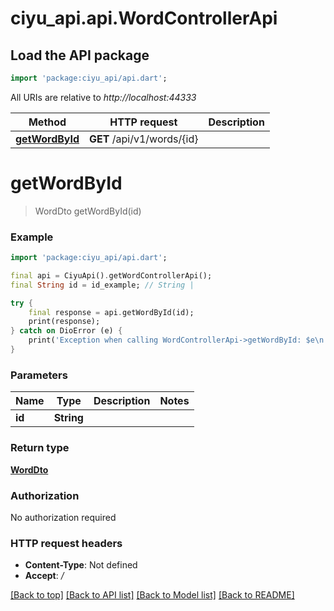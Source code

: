 # ciyu_api.api.WordControllerApi

## Load the API package
```dart
import 'package:ciyu_api/api.dart';
```

All URIs are relative to *http://localhost:44333*

Method | HTTP request | Description
------------- | ------------- | -------------
[**getWordById**](WordControllerApi.md#getwordbyid) | **GET** /api/v1/words/{id} | 


# **getWordById**
> WordDto getWordById(id)



### Example
```dart
import 'package:ciyu_api/api.dart';

final api = CiyuApi().getWordControllerApi();
final String id = id_example; // String | 

try {
    final response = api.getWordById(id);
    print(response);
} catch on DioError (e) {
    print('Exception when calling WordControllerApi->getWordById: $e\n');
}
```

### Parameters

Name | Type | Description  | Notes
------------- | ------------- | ------------- | -------------
 **id** | **String**|  | 

### Return type

[**WordDto**](WordDto.md)

### Authorization

No authorization required

### HTTP request headers

 - **Content-Type**: Not defined
 - **Accept**: */*

[[Back to top]](#) [[Back to API list]](../README.md#documentation-for-api-endpoints) [[Back to Model list]](../README.md#documentation-for-models) [[Back to README]](../README.md)


